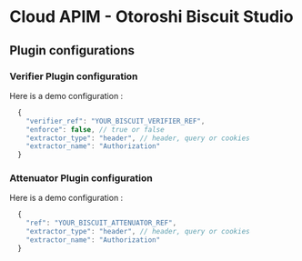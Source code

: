 # Cloud APIM - Otoroshi Biscuit Studio

## Plugin configurations

### Verifier Plugin configuration

Here is a demo configuration :

```js
  {
    "verifier_ref": "YOUR_BISCUIT_VERIFIER_REF",
    "enforce": false, // true or false
    "extractor_type": "header", // header, query or cookies
    "extractor_name": "Authorization"
  }
```

### Attenuator Plugin configuration

Here is a demo configuration :

```js
  {
    "ref": "YOUR_BISCUIT_ATTENUATOR_REF",
    "extractor_type": "header", // header, query or cookies
    "extractor_name": "Authorization"
  }
```
